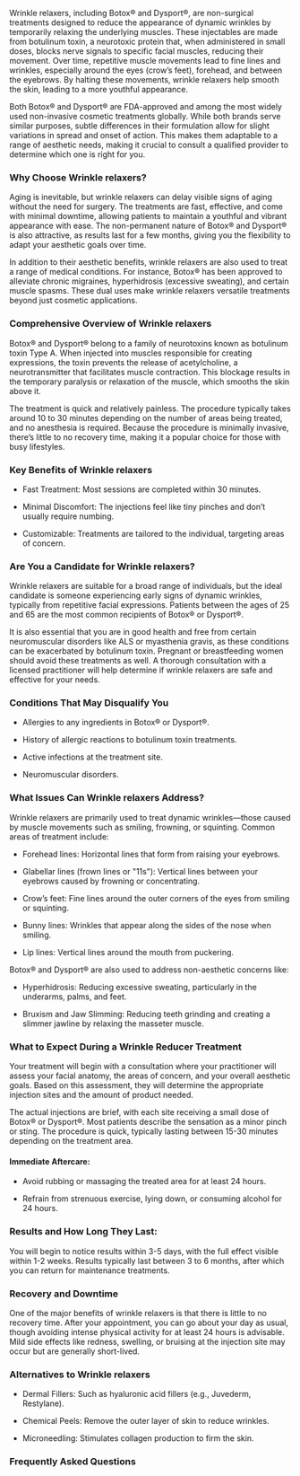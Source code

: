 <p class="services-details-two__text-1">
   Wrinkle relaxers, including Botox® and Dysport®, are non-surgical treatments designed to reduce the appearance of dynamic wrinkles by temporarily relaxing the underlying muscles. These injectables are made from botulinum toxin, a neurotoxic protein that, when administered in small doses, blocks nerve signals to specific facial muscles, reducing their movement. Over time, repetitive muscle movements lead to fine lines and wrinkles, especially around the eyes (crow’s feet), forehead, and between the eyebrows. By halting these movements, wrinkle relaxers help smooth the skin, leading to a more youthful appearance.
</p>

<p class="services-details-two__text-2">
   Both Botox® and Dysport® are FDA-approved and among the most widely used non-invasive cosmetic treatments globally. While both brands serve similar purposes, subtle differences in their formulation allow for slight variations in spread and onset of action. This makes them adaptable to a range of aesthetic needs, making it crucial to consult a qualified provider to determine which one is right for you.
</p>

<h3 class="services-details-two__title-2">
    Why Choose Wrinkle relaxers?
</h3>

<p class="services-details-two__text-2">
   Aging is inevitable, but wrinkle relaxers can delay visible signs of aging without the need for surgery. The treatments are fast, effective, and come with minimal downtime, allowing patients to maintain a youthful and vibrant appearance with ease. The non-permanent nature of Botox® and Dysport® is also attractive, as results last for a few months, giving you the flexibility to adapt your aesthetic goals over time.
</p>

<p class="services-details-two__text-2">
   In addition to their aesthetic benefits, wrinkle relaxers are also used to treat a range of medical conditions. For instance, Botox® has been approved to alleviate chronic migraines, hyperhidrosis (excessive sweating), and certain muscle spasms. These dual uses make wrinkle relaxers versatile treatments beyond just cosmetic applications.
</p>

<h3 class="services-details-two__title-2">
    Comprehensive Overview of Wrinkle relaxers
</h3>
<p class="services-details-two__text-2">
   Botox® and Dysport® belong to a family of neurotoxins known as botulinum toxin Type A. When injected into muscles responsible for creating expressions, the toxin prevents the release of acetylcholine, a neurotransmitter that facilitates muscle contraction. This blockage results in the temporary paralysis or relaxation of the muscle, which smooths the skin above it.
</p>
<p class="services-details-two__text-2">
   The treatment is quick and relatively painless. The procedure typically takes around 10 to 30 minutes depending on the number of areas being treated, and no anesthesia is required. Because the procedure is minimally invasive, there’s little to no recovery time, making it a popular choice for those with busy lifestyles.
</p>

<h3 class="services-details-two__title-2">
    Key Benefits of Wrinkle relaxers
</h3>
<ul class="services-details-two__points list-unstyled list-service">
    <li>
        <div class="icon">
            <span class="fa fa-check"></span>
        </div>
        <div class="text">
            <p>Fast Treatment: Most sessions are completed within 30 minutes.</p>
        </div>
    </li>
    <li>
        <div class="icon">
            <span class="fa fa-check"></span>
        </div>
        <div class="text">
            <p>Minimal Discomfort: The injections feel like tiny pinches and don’t usually require numbing.</p>
        </div>
    </li>
    <li>
        <div class="icon">
            <span class="fa fa-check"></span>
        </div>
        <div class="text">
            <p>Customizable: Treatments are tailored to the individual, targeting areas of concern.</p>
        </div>
    </li>
</ul>

<h3 class="services-details-two__title-2">
    Are You a Candidate for Wrinkle relaxers?
</h3>
<p class="services-details-two__text-2">
   Wrinkle relaxers are suitable for a broad range of individuals, but the ideal candidate is someone experiencing early signs of dynamic wrinkles, typically from repetitive facial expressions. Patients between the ages of 25 and 65 are the most common recipients of Botox® or Dysport®.
</p>
<p class="services-details-two__text-2">
   It is also essential that you are in good health and free from certain neuromuscular disorders like ALS or myasthenia gravis, as these conditions can be exacerbated by botulinum toxin. Pregnant or breastfeeding women should avoid these treatments as well. A thorough consultation with a licensed practitioner will help determine if wrinkle relaxers are safe and effective for your needs.
</p>

<h3 class="services-details-two__title-2">
    Conditions That May Disqualify You
</h3>
<ul class="services-details-two__points list-unstyled list-service">
    <li>
        <div class="icon">
            <span class="fa fa-check"></span>
        </div>
        <div class="text">
            <p>Allergies to any ingredients in Botox® or Dysport®.</p>
        </div>
    </li>
    <li>
        <div class="icon">
            <span class="fa fa-check"></span>
        </div>
        <div class="text">
            <p>History of allergic reactions to botulinum toxin treatments.</p>
        </div>
    </li>
    <li>
        <div class="icon">
            <span class="fa fa-check"></span>
        </div>
        <div class="text">
            <p>Active infections at the treatment site.</p>
        </div>
    </li>
    <li>
        <div class="icon">
            <span class="fa fa-check"></span>
        </div>
        <div class="text">
            <p>Neuromuscular disorders.</p>
        </div>
    </li>
</ul>

<h3 class="services-details-two__title-2">
    What Issues Can Wrinkle relaxers Address?
</h3>
<p class="services-details-two__text-2">
    Wrinkle relaxers are primarily used to treat dynamic wrinkles—those caused by muscle movements such as smiling, frowning, or squinting. Common areas of treatment include:
</p>
<ul class="services-details-two__points list-unstyled list-service">
    <li>
        <div class="icon">
            <span class="fa fa-check"></span>
        </div>
        <div class="text">
            <p>Forehead lines: Horizontal lines that form from raising your eyebrows.</p>
        </div>
    </li>
    <li>
        <div class="icon">
            <span class="fa fa-check"></span>
        </div>
        <div class="text">
            <p>Glabellar lines (frown lines or "11s"): Vertical lines between your eyebrows caused by frowning or concentrating.</p>
        </div>
    </li>
    <li>
        <div class="icon">
            <span class="fa fa-check"></span>
        </div>
        <div class="text">
            <p>Crow’s feet: Fine lines around the outer corners of the eyes from smiling or squinting.</p>
        </div>
    </li>
    <li>
        <div class="icon">
            <span class="fa fa-check"></span>
        </div>
        <div class="text">
            <p>Bunny lines: Wrinkles that appear along the sides of the nose when smiling.</p>
        </div>
    </li>
    <li>
        <div class="icon">
            <span class="fa fa-check"></span>
        </div>
        <div class="text">
            <p>Lip lines: Vertical lines around the mouth from puckering.</p>
        </div>
    </li>
</ul>

<p class="services-details-two__text-2">
    Botox® and Dysport® are also used to address non-aesthetic concerns like:
</p>
<ul class="services-details-two__points list-unstyled list-service">
    <li>
        <div class="icon">
            <span class="fa fa-check"></span>
        </div>
        <div class="text">
            <p>Hyperhidrosis: Reducing excessive sweating, particularly in the underarms, palms, and feet.</p>
        </div>
    </li>
    <li>
        <div class="icon">
            <span class="fa fa-check"></span>
        </div>
        <div class="text">
            <p>Bruxism and Jaw Slimming: Reducing teeth grinding and creating a slimmer jawline by relaxing the masseter muscle.</p>
        </div>
    </li>
</ul>

<h3 class="services-details-two__title-2">
    What to Expect During a Wrinkle Reducer Treatment
</h3>
<p class="services-details-two__text-2">
   Your treatment will begin with a consultation where your practitioner will assess your facial anatomy, the areas of concern, and your overall aesthetic goals. Based on this assessment, they will determine the appropriate injection sites and the amount of product needed.
</p>
<p class="services-details-two__text-2">
   The actual injections are brief, with each site receiving a small dose of Botox® or Dysport®. Most patients describe the sensation as a minor pinch or sting. The procedure is quick, typically lasting between 15-30 minutes depending on the treatment area.
</p>

<h4 class="services-details-two__title-2">
    Immediate Aftercare:
</h4>
<ul class="services-details-two__points list-unstyled list-service">
    <li>
        <div class="icon">
            <span class="fa fa-check"></span>
        </div>
        <div class="text">
            <p>Avoid rubbing or massaging the treated area for at least 24 hours.</p>
        </div>
    </li>
    <li>
        <div class="icon">
            <span class="fa fa-check"></span>
        </div>
        <div class="text">
            <p>Refrain from strenuous exercise, lying down, or consuming alcohol for 24 hours.</p>
        </div>
    </li>
</ul>

<h3 class="services-details-two__title-2">
    Results and How Long They Last:
</h3>
<p class="services-details-two__text-2">
   You will begin to notice results within 3-5 days, with the full effect visible within 1-2 weeks. Results typically last between 3 to 6 months, after which you can return for maintenance treatments.
</p>

<h3 class="services-details-two__title-2">
    Recovery and Downtime
</h3>
<p class="services-details-two__text-2">
   One of the major benefits of wrinkle relaxers is that there is little to no recovery time. After your appointment, you can go about your day as usual, though avoiding intense physical activity for at least 24 hours is advisable. Mild side effects like redness, swelling, or bruising at the injection site may occur but are generally short-lived.
</p>

<h3 class="services-details-two__title-2">
    Alternatives to Wrinkle relaxers
</h3>
<ul class="services-details-two__points list-unstyled list-service">
    <li>
        <div class="icon">
            <span class="fa fa-check"></span>
        </div>
        <div class="text">
            <p>Dermal Fillers: Such as hyaluronic acid fillers (e.g., Juvederm, Restylane).</p>
        </div>
    </li>
    <li>
        <div class="icon">
            <span class="fa fa-check"></span>
        </div>
        <div class="text">
            <p>Chemical Peels: Remove the outer layer of skin to reduce wrinkles.</p>
        </div>
    </li>
    <li>
        <div class="icon">
            <span class="fa fa-check"></span>
        </div>
        <div class="text">
            <p>Microneedling: Stimulates collagen production to firm the skin.</p>
        </div>
    </li>
</ul>
<h3 class="services-details-two__title-2">
    Frequently Asked Questions
</h3>
